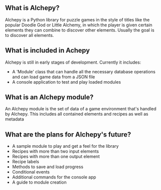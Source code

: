 ## What is Alchepy?
Alchepy is a Python library for puzzle games in the style of titles like the popular Doodle God or Little Alchemy, in which the player is given certain elements they can combine to discover other elements. Usually the goal is to discover all elements.

## What is included in Achepy
Alchepy is still in early stages of development. Currently it includes:
- A 'Module' class that can handle all the necessary database operations and can load game data from a JSON file
- A console application to test and play loaded modules

## What is an Alchepy module?
An Alchepy module is the set of data of a game environment that's handled by Alchepy. This includes all contained elements and recipes as well as metadata

## What are the plans for Alchepy's future?
- A sample module to play and get a feel for the library
- Recipes with more than two input elements
- Recipes with more than one output element
- Recipe labels
- Methods to save and load progress
- Conditional events
- Additional commands for the console app
- A guide to module creation
